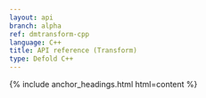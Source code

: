 ```yaml
---
layout: api
branch: alpha
ref: dmtransform-cpp
language: C++
title: API reference (Transform)
type: Defold C++
---
```

{% include anchor_headings.html html=content %}